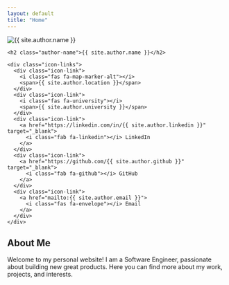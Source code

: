 ```yaml
---
layout: default
title: "Home"
---
```




<div class="home-content">
  <div class="left-column">
    <img src="{{ '/assets/images/my-profile-img.DNG' | relative_url }}" alt="{{ site.author.name }}" class="profile-image">

    <h2 class="author-name">{{ site.author.name }}</h2>

    <div class="icon-links">
      <div class="icon-link">
        <i class="fas fa-map-marker-alt"></i>
        <span>{{ site.author.location }}</span>
      </div>
      <div class="icon-link">
        <i class="fas fa-university"></i>
        <span>{{ site.author.university }}</span>
      </div>
      <div class="icon-link">
        <a href="https://linkedin.com/in/{{ site.author.linkedin }}" target="_blank">
          <i class="fab fa-linkedin"></i> LinkedIn
        </a>
      </div>
      <div class="icon-link">
        <a href="https://github.com/{{ site.author.github }}" target="_blank">
          <i class="fab fa-github"></i> GitHub
        </a>
      </div>
      <div class="icon-link">
        <a href="mailto:{{ site.author.email }}">
          <i class="fas fa-envelope"></i> Email
        </a>
      </div>
    </div>
  </div>

  <div class="right-column">
    <!-- Other content goes here -->
    <h2>About Me</h2>
    <p>
      <!-- Write your details here -->
      Welcome to my personal website! I am a Software Engineer, passionate about building new great products.
      Here you can find more about my work, projects, and interests.
    </p>
  </div>
</div>
